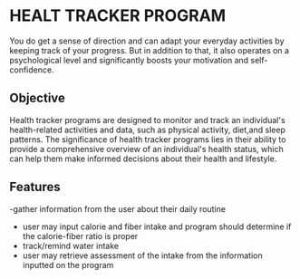# HEALT TRACKER PROGRAM

You do get a sense of direction and can adapt your everyday activities by keeping track of your progress. But in addition to that, it also operates on a psychological level and significantly boosts your motivation and self-confidence.

## Objective

Health tracker programs are designed to monitor and track an individual's health-related activities and data, such as physical activity, diet,and sleep patterns. The significance of health tracker programs lies in their ability to provide a comprehensive overview of an individual's health status, which can help them make informed decisions about their health and lifestyle.

## Features

-gather information from the user about their daily routine 
- user may input calorie and fiber intake and program should determine if the calorie-fiber ratio is proper
- track/remind water intake
- user may retrieve assessment of the intake from the information inputted on the program

